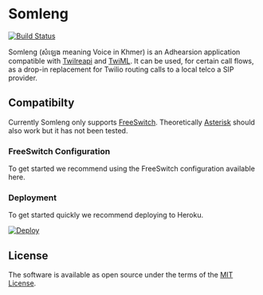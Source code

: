 # Somleng

[![Build Status](https://travis-ci.org/dwilkie/somleng.svg?branch=master)](https://travis-ci.org/dwilkie/somleng)

Somleng (សំឡេង meaning Voice in Khmer) is an Adhearsion application compatible with [Twilreapi](https://github.com/dwilkie/twilreapi) and [TwiML](https://www.twilio.com/docs/api/twiml). It can be used, for certain call flows, as a drop-in replacement for Twilio routing calls to a local telco a SIP provider.

## Compatibilty

Currently Somleng only supports [FreeSwitch](https://freeswitch.org/). Theoretically [Asterisk](http://www.asterisk.org/) should also work but it has not been tested.

### FreeSwitch Configuration

To get started we recommend using the FreeSwitch configuration available here.

### Deployment

To get started quickly we recommend deploying to Heroku.

[![Deploy](https://www.herokucdn.com/deploy/button.svg)](https://heroku.com/deploy)

## License

The software is available as open source under the terms of the [MIT License](http://opensource.org/licenses/MIT).

